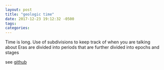 ```yaml
---
layout: post
title: "geologic time"
date: 2017-12-23 19:12:32 -0500
tags: 
categories: 
---
```


Time is long. Use of subdivisions to keep track of when you are talking about
Eras are divided into periods that are further divided into epochs and stages

see [github](http://bhinebaugh.github.io/geologic)